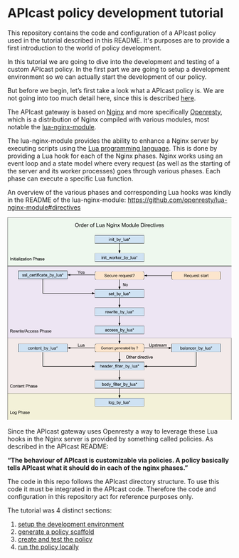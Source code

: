 # APIcast policy development tutorial
This repository contains the code and configuration of a APIcast policy used in the tutorial described in this README.
It's purposes are to provide a first introduction to the world of policy development.

In this tutorial we are going to dive into the development and testing of a custom APIcast policy. In the first part we are going to setup a development environment so we can actually start the development of our policy.

But before we begin, let’s first take a look what a APIcast policy is. We are not going into too much detail here, since this is described [here](../policies.md).

The APIcast gateway is based on [Nginx](https://www.nginx.com/) and more specifically [Openresty](http://openresty.org/en/), which is a distribution of Nginx compiled with various modules, most notable the [lua-nginx-module](https://github.com/openresty/lua-nginx-module).

The lua-nginx-module provides the ability to enhance a Nginx server by executing scripts using the [Lua programming language](https://www.lua.org/). This is done by providing a Lua hook for each of the Nginx phases. Nginx works using an event loop and a state model where every request (as well as the starting of the server and its worker processes) goes through various phases. Each phase can execute a specific Lua function.

An overview of the various phases and corresponding Lua hooks was kindly in the README of the lua-nginx-module: https://github.com/openresty/lua-nginx-module#directives

![Nginx phases](img/nginx-phases.png)

Since the APIcast gateway uses Openresty a way to leverage these Lua hooks in the Nginx server is provided by something called policies. As described in the APIcast README:

**“The behaviour of APIcast is customizable via policies. A policy basically tells APIcast what it should do in each of the nginx phases.”**

The code in this repo follows the APIcast directory structure.
To use this code it must be integrated in the APIcast code.
Therefore the code and configuration in this repository act for reference purposes only.

The tutorial was 4 distinct sections:
1. [setup the development environment](DEV_ENV_SETUP.md)
2. [generate a policy scaffold](POLICY_SCAFFOLD.md)
3. [create and test the policy](POLICY_IMPLEMENTATION.md)
4. [run the policy locally](POLICY_RUN_LOCALLY.md)